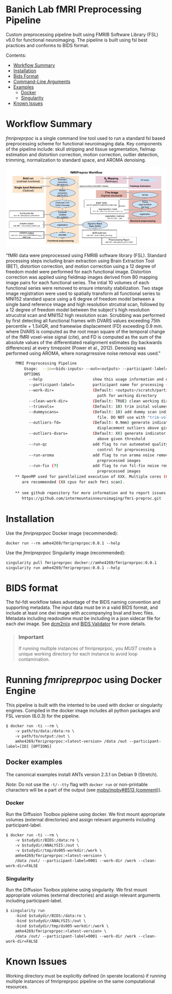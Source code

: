 # Banich Lab fMRI Preprocessing Pipeline
Custom preprocessing pipeline built using FMRIB Software Library (FSL) v6.0 for functional neuroimaging. The pipeline is built using fsl best practices and conforms to BIDS format.  

Contents:
  - [Workflow Summary](#workfolw-summary)
  - [Installation](#installation)
  - [Bids Format](#bids-format)
  - [Command-Line Arguments](#command-line-arguments)
  - [Examples](#docker-examples)
    - [Docker](#docker)
    - [Singularity](#singularity)
- [Known Issues](#known-issues)

# Workflow Summary
_fmripreprpoc_ is a single command line tool used to run a standard fsl based preprocessing scheme for functional neuroimaging data. Key components of the pipeline include: skull stripping and tissue segmentation, fielmap estimation and distortion correction, motion correction, outlier detection, trimming, normalization to standard space, and AROMA denoising. 

![fmripreproc workflow diagram](https://github.com/intermountainneuroimaging/banich-fmri-preproc/blob/main/support_images/fmripreproc-pipeline-workflow.jpg)

"fMRI data were preprocessed using FMRIB software library (FSL). Standard processing steps including brain extraction using Brain Extraction Tool (BET), distortion correction, and motion correction using a 12 degree of freedom model were performed for each functional image. Distortion correction was applied using fieldmap images derived from B0 mapping image pairs for each functional series. The intial 10 volumes of each functional series were removed to ensure intensity stabilization. Two stage image registration were used to spatially transform all functional series to MNI152 standard space using a 6 degree of freedom model between a single band reference image and high resolution strcutral scan, followed by a 12 degree of freedom model between the subject's high resolution strucutral scan and MNI152 high resolution scan. Scrubbing was performed by first detecting all functional frames with DVARS values exceeding 75th percentile + 1.5xIQR, and framewise displacement (FD) exceeding 0.9 mm. where DVARS is computed as the root mean square of the temporal change of the fMRI voxel-wise signal (cite), and FD is computed as the sum of the absolute values of the differentiated realignment estimates (by backwards differences) at every timepoint (Power et al., 2012). Denoising was performed using AROMA, where nonagrressive noise removal was used."


```bash
    fMRI Preprocessing Pipeline
        Usage:  --in=<bids-inputs> --out=<outputs> --participant-label=<id> [OPTIONS]
        OPTIONS
          --help                      show this usage information and exit
          --participant-label=        participant name for processing (pass only 1)
          --work-dir=                 (Default: <outputs>/scratch/particiant-label) directory 
                                        path for working directory
          --clean-work-dir=           (Default: TRUE) clean working directory 
          --trimvols=                 (Default: 10) trim inital volumes from all bold scans
          --dummyscans=               (Default: 10) add dummy scan indicator variables in confounds
                                        file. DO NOT use with "trim-vols"
          --outliers-fd=              (Default: 0.9mm) generate indicator variables for framewise
                                        displacement outliers above given threshold
          --outliers-dvars=           (Default: XX) generate indicator variables for dvars outliers
                                        above given threshold
          --run-qc                    add flag to run automated quality 
                                        control for preprocessing
          --run-aroma                 add flag to run aroma noise removal on 
                                        preprocessed images
          --run-fix (?)               add flag to run fsl-fix noise removal on 
                                        preprocessed images
    ** OpenMP used for parellelized execution of XXX. Multiple cores (CPUs) 
       are recommended (XX cpus for each fmri scan).
       
    ** see github repository for more information and to report issues: 
       https://github.com/intermountainneuroimaging/fmri-preproc.git
```


# Installation

Use the _fmripreprpoc_ Docker image (recommended):

```shell
docker run --rm amhe4269/fmripreprpoc:0.0.1 --help
```

Use the _fmripreprpoc_ Singularity image (recommended):

```shell
singularity pull fmripreprpoc docker://amhe4269/fmripreprpoc:0.0.1
singularity run amhe4269/fmripreprpoc:0.0.1 --help
```
# BIDS format
The fsl-fdt workflow takes advantage of the BIDS naming convention and supporting metadata. The input data must be in a valid BIDS format, and include at least one dwi image with accompanying bval and bvec files. Metadata including readoutime must be including in a json sidecar file for each dwi image. See [dcm2niix](https://github.com/rordenlab/dcm2niix) and [BIDS Validator](https://bids-standard.github.io/bids-validator/) for more details. 

> ### Important
> If running multiple instances of fmripreprpoc, you _MUST_ create a unique working directory for each instance to avoid loop contamination.

# Running _fmripreprpoc_ using Docker Engine
This pipeline is built with the intented to be used with docker or singularity engines. Compiled in the docker image includes all python packages and FSL version (6.0.3) for the pipeline.
```shell
$ docker run -ti --rm \
    -v path/to/data:/data:ro \
    -v path/to/output:/out \
    amhe4269/fmripreprpoc:<latest-version> /data /out --participant-label=[ID] [OPTIONS] 
```

## Docker examples

The canonical examples install ANTs version 2.3.1 on Debian 9 (Stretch).

_Note_: Do not use the `-t/--tty` flag with `docker run` or non-printable characters will be a part of the output (see [moby/moby#8513 (comment)](https://github.com/moby/moby/issues/8513#issuecomment-216191236)).

### Docker
Run the Diffusion Toolbox pipleine using docker. We first mount appropriate volumes (external directories) and assign relevant arguments including participant-label.
```shell
$ docker run -ti --rm \
    -v $studydir/BIDS:/data:ro \
    -v $studydir/ANALYSIS:/out \
    -v $studydir/tmp/ds005-workdir:/work \
    amhe4269/fmripreprpoc:<latest-version> \
    /data /out/ --participant-label=0001 --work-dir /work --clean-work-dir=FALSE
```

### Singularity
Run the Diffusion Toolbox pipleine using singularity. We first mount appropriate volumes (external directories) and assign relevant arguments including participant-label.
```shell
$ singularity run 
    -bind $studydir/BIDS:/data:ro \
    -bind $studydir/ANALYSIS:/out \
    -bind $studydir/tmp/ds005-workdir:/work \
    amhe4269/fmripreprpoc:<latest-version> \
    /data /out/ --participant-label=0001 --work-dir /work --clean-work-dir=FALSE
```

# Known Issues
Working directory must be explicitly defined (in sperate locations) if running multiple instances of fmripreprpoc pipeline on the same computational resources.
